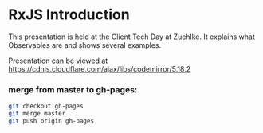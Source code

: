 # RxJS Introduction #
This presentation is held at the Client Tech Day at Zuehlke. It explains what Observables are and shows several examples.

Presentation can be viewed at https://cdnjs.cloudflare.com/ajax/libs/codemirror/5.18.2

### merge from master to gh-pages: ###
```bash
git checkout gh-pages
git merge master
git push origin gh-pages
```

